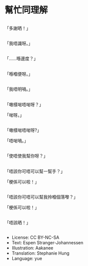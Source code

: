 # 幫忙同理解

##
「多謝晒！」

##
「我唔識呀。」

##
「……喺邊度？」

##
「喺嗰便呀。」

##
「我唔明喎。」

##
「噉樣啱唔啱呀？」

「啱呀。」

##
「噉樣啱唔啱呀?」

「唔啱喎。」

##
「使唔使我幫你呀？」

##
「唔該你可唔可以幫一幫手？」

「梗係可以啦！」

##
「唔該你可唔可以幫我拎嗰個落嚟？」

「梗係可以啦！」

##
「唔該晒！」

##
* License: CC BY-NC-SA
* Text: Espen Stranger-Johannessen
* Illustration: Aakanee
* Translation: Stephanie Hung
* Language: yue
